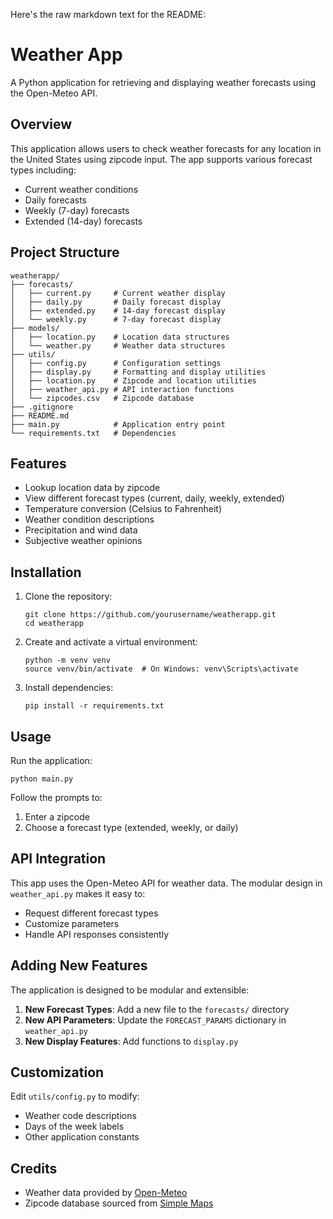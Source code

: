Here's the raw markdown text for the README:

# Weather App

A Python application for retrieving and displaying weather forecasts using the Open-Meteo API.

## Overview

This application allows users to check weather forecasts for any location in the United States using zipcode input. The app supports various forecast types including:

- Current weather conditions
- Daily forecasts
- Weekly (7-day) forecasts
- Extended (14-day) forecasts

## Project Structure

```
weatherapp/
├── forecasts/
│   ├── current.py     # Current weather display
│   ├── daily.py       # Daily forecast display
│   ├── extended.py    # 14-day forecast display
│   └── weekly.py      # 7-day forecast display
├── models/
│   ├── location.py    # Location data structures
│   └── weather.py     # Weather data structures
├── utils/
│   ├── config.py      # Configuration settings
│   ├── display.py     # Formatting and display utilities
│   ├── location.py    # Zipcode and location utilities
│   ├── weather_api.py # API interaction functions
│   └── zipcodes.csv   # Zipcode database
├── .gitignore
├── README.md
├── main.py            # Application entry point
└── requirements.txt   # Dependencies
```

## Features

- Lookup location data by zipcode
- View different forecast types (current, daily, weekly, extended)
- Temperature conversion (Celsius to Fahrenheit)
- Weather condition descriptions
- Precipitation and wind data
- Subjective weather opinions

## Installation

1. Clone the repository:
   ```
   git clone https://github.com/yourusername/weatherapp.git
   cd weatherapp
   ```

2. Create and activate a virtual environment:
   ```
   python -m venv venv
   source venv/bin/activate  # On Windows: venv\Scripts\activate
   ```

3. Install dependencies:
   ```
   pip install -r requirements.txt
   ```

## Usage

Run the application:
```
python main.py
```

Follow the prompts to:
1. Enter a zipcode
2. Choose a forecast type (extended, weekly, or daily)

## API Integration

This app uses the Open-Meteo API for weather data. The modular design in `weather_api.py` makes it easy to:

- Request different forecast types
- Customize parameters
- Handle API responses consistently

## Adding New Features

The application is designed to be modular and extensible:

1. **New Forecast Types**: Add a new file to the `forecasts/` directory
2. **New API Parameters**: Update the `FORECAST_PARAMS` dictionary in `weather_api.py`
3. **New Display Features**: Add functions to `display.py`

## Customization

Edit `utils/config.py` to modify:
- Weather code descriptions
- Days of the week labels
- Other application constants

## Credits

- Weather data provided by [Open-Meteo](https://open-meteo.com/)
- Zipcode database sourced from [Simple Maps](https://simplemaps.com/data/us-zips)
